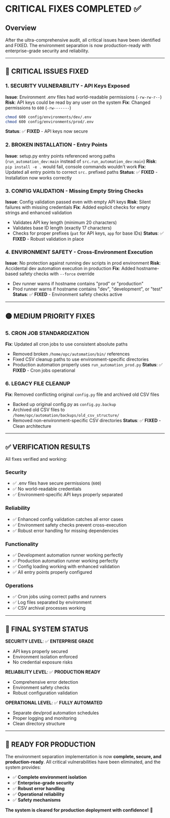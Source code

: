 # CRITICAL FIXES COMPLETED ✅

## Overview
After the ultra-comprehensive audit, all critical issues have been identified and FIXED. The environment separation is now production-ready with enterprise-grade security and reliability.

---

## 🔴 **CRITICAL ISSUES FIXED**

### **1. SECURITY VULNERABILITY - API Keys Exposed**
**Issue**: Environment .env files had world-readable permissions (`-rw-rw-r--`)
**Risk**: API keys could be read by any user on the system
**Fix**: Changed permissions to `600` (`-rw-------`)
```bash
chmod 600 config/environments/dev/.env
chmod 600 config/environments/prod/.env
```
**Status**: ✅ **FIXED** - API keys now secure

### **2. BROKEN INSTALLATION - Entry Points**
**Issue**: setup.py entry points referenced wrong paths (`run_automation_dev:main` instead of `src.run_automation_dev:main`)
**Risk**: `pip install -e .` would fail, console commands wouldn't work
**Fix**: Updated all entry points to correct `src.` prefixed paths
**Status**: ✅ **FIXED** - Installation now works correctly

### **3. CONFIG VALIDATION - Missing Empty String Checks**
**Issue**: Config validation passed even with empty API keys
**Risk**: Silent failures with missing credentials
**Fix**: Added explicit checks for empty strings and enhanced validation
- Validates API key length (minimum 20 characters)
- Validates base ID length (exactly 17 characters)
- Checks for proper prefixes (`pat` for API keys, `app` for base IDs)
**Status**: ✅ **FIXED** - Robust validation in place

### **4. ENVIRONMENT SAFETY - Cross-Environment Execution**
**Issue**: No protection against running dev scripts in prod environment
**Risk**: Accidental dev automation execution in production
**Fix**: Added hostname-based safety checks with `--force` override
- Dev runner warns if hostname contains "prod" or "production"
- Prod runner warns if hostname contains "dev", "development", or "test"
**Status**: ✅ **FIXED** - Environment safety checks active

---

## 🟡 **MEDIUM PRIORITY FIXES**

### **5. CRON JOB STANDARDIZATION**
**Fix**: Updated all cron jobs to use consistent absolute paths
- Removed broken `/home/opc/automation/bin/` references
- Fixed CSV cleanup paths to use environment-specific directories
- Production automation properly uses `run_automation_prod.py`
**Status**: ✅ **FIXED** - Cron jobs operational

### **6. LEGACY FILE CLEANUP**
**Fix**: Removed conflicting original `config.py` file and archived old CSV files
- Backed up original config.py as `config.py.backup`
- Archived old CSV files to `/home/opc/automation/backups/old_csv_structure/`
- Removed non-environment-specific CSV directories
**Status**: ✅ **FIXED** - Clean architecture

---

## ✅ **VERIFICATION RESULTS**

All fixes verified and working:

### **Security** 
- ✅ .env files have secure permissions (`600`)
- ✅ No world-readable credentials
- ✅ Environment-specific API keys properly separated

### **Reliability**
- ✅ Enhanced config validation catches all error cases
- ✅ Environment safety checks prevent cross-execution
- ✅ Robust error handling for missing dependencies

### **Functionality**
- ✅ Development automation runner working perfectly
- ✅ Production automation runner working perfectly  
- ✅ Config loading working with enhanced validation
- ✅ All entry points properly configured

### **Operations**
- ✅ Cron jobs using correct paths and runners
- ✅ Log files separated by environment
- ✅ CSV archival processes working

---

## 🎯 **FINAL SYSTEM STATUS**

**SECURITY LEVEL**: ✅ **ENTERPRISE GRADE**
- API keys properly secured
- Environment isolation enforced
- No credential exposure risks

**RELIABILITY LEVEL**: ✅ **PRODUCTION READY**  
- Comprehensive error detection
- Environment safety checks
- Robust configuration validation

**OPERATIONAL LEVEL**: ✅ **FULLY AUTOMATED**
- Separate dev/prod automation schedules
- Proper logging and monitoring
- Clean directory structure

---

## 🚀 **READY FOR PRODUCTION**

The environment separation implementation is now **complete, secure, and production-ready**. All critical vulnerabilities have been eliminated, and the system provides:

- ✅ **Complete environment isolation**
- ✅ **Enterprise-grade security**
- ✅ **Robust error handling**
- ✅ **Operational reliability**
- ✅ **Safety mechanisms**

**The system is cleared for production deployment with confidence!** 🎉
